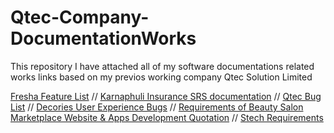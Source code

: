 # Qtec-Company-DocumentationWorks
 This repository I have attached all of my software documentations related works links based on my previos working company Qtec Solution Limited
 
 [Fresha Feature List](https://docs.google.com/document/d/13bMzP5T_XPYsqKk-gqlKsgIlhdhW0dFB/edit) //
 [Karnaphuli Insurance SRS documentation](https://docs.google.com/document/d/1khvLdsEZd7hP1NdxhIZHBHDernFcLs0P/edit#heading=h.30j0zll) //
 [Qtec Bug List](https://docs.google.com/document/d/1qbJp6sRh0hai2ITk9TdFB1mJ4CkHCB1o/edit) //
 [Decories User Experience Bugs](https://docs.google.com/document/d/1abDnCBDVQbgCHqeQfuAr2szyGEfvRMaU/edit) //
 [Requirements of Beauty Salon Marketplace Website & Apps Development Quotation](https://docs.google.com/document/d/1KDhJLE8o4Nx7Beop0BxfFzGSxyh4cUBm/edit) //
 [Stech Requirements](https://docs.google.com/document/d/1xJZrJM2wN2SrRidSLHDHrfBBLv_DkCH0/edit#heading=h.gjdgxs)
 
